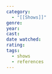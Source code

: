 ```yaml
---
category:
  - "[[Shows]]"
genre: 
year: 
cast: 
date watched: 
rating: 
tags:
  - shows
  - references
---
```

